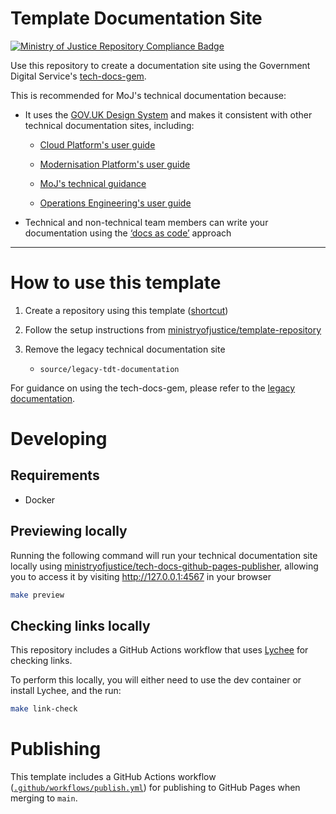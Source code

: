 # Template Documentation Site

[![Ministry of Justice Repository Compliance Badge](https://github-community.service.justice.gov.uk/repository-standards/api/template-documentation-site/badge)](https://github-community.service.justice.gov.uk/repository-standards/template-documentation-site)

Use this repository to create a documentation site using the Government Digital Service's [tech-docs-gem](https://github.com/alphagov/tech-docs-gem).

This is recommended for MoJ's technical documentation because:

- It uses the [GOV.UK Design System](https://design-system.service.gov.uk/) and makes it consistent with other technical documentation sites, including:

  - [Cloud Platform's user guide](https://user-guide.cloud-platform.service.justice.gov.uk/)

  - [Modernisation Platform's user guide](https://user-guide.modernisation-platform.service.justice.gov.uk/)

  - [MoJ's technical guidance](https://technical-guidance.service.justice.gov.uk/)

  - [Operations Engineering's user guide](https://user-guide.operations-engineering.service.justice.gov.uk/)

- Technical and non-technical team members can write your documentation using the [‘docs as code’](https://technology.blog.gov.uk/2017/08/25/why-we-use-a-docs-as-code-approach-for-technical-documentation/) approach

---

# How to use this template

1. Create a repository using this template ([shortcut](https://github.com/new?template_name=template-documentation-site&template_owner=ministryofjustice))

1. Follow the setup instructions from [ministryofjustice/template-repository](https://github.com/ministryofjustice/template-repository?tab=readme-ov-file#setup-instructions)

1. Remove the legacy technical documentation site

    - `source/legacy-tdt-documentation`

For guidance on using the tech-docs-gem, please refer to the [legacy documentation](https://ministryofjustice.github.io/template-documentation-site/legacy-tdt-documentation).

# Developing

## Requirements

- Docker

## Previewing locally

Running the following command will run your technical documentation site locally using [ministryofjustice/tech-docs-github-pages-publisher](https://github.com/ministryofjustice/tech-docs-github-pages-publisher), allowing you to access it by visiting <http://127.0.0.1:4567> in your browser

```bash
make preview
```

## Checking links locally

This repository includes a GitHub Actions workflow that uses [Lychee](https://github.com/lycheeverse/lychee) for checking links.

To perform this locally, you will either need to use the dev container or install Lychee, and the run:

```bash
make link-check
```

# Publishing

This template includes a GitHub Actions workflow ([`.github/workflows/publish.yml`](.github/workflows/publish.yml)) for publishing to GitHub Pages when merging to `main`.
